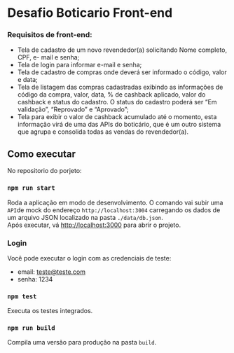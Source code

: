 # Desafio Boticario Front-end

### Requisitos de front-end:
- Tela de cadastro de um novo revendedor(a) solicitando Nome completo, CPF,
e- mail e senha;
- Tela de login para informar e-mail e senha;
- Tela de cadastro de compras onde deverá ser informado o código, valor e data;
- Tela de listagem das compras cadastradas exibindo as informações de código
da compra, valor, data, % de cashback aplicado, valor do cashback e status do
cadastro. O status do cadastro poderá ser “Em validação”, “Reprovado” e “Aprovado”;
- Tela para exibir o valor de cashback acumulado até o momento, esta
informação virá de uma das APIs do boticário, que é um outro sistema que
agrupa e consolida todas as vendas do revendedor(a).

## Como executar

No repositorio do porjeto:

### `npm run start`

Roda a aplicação em modo de desenvolvimento. O comando vai subir uma `API`de mock do endereço
`http://localhost:3004` carregando os dados de um arquivo JSON localizado na pasta `./data/db.json`.
<br />
Após executar, vá [http://localhost:3000](http://localhost:3000) para abrir o projeto.

### Login

Você pode executar o login com as credenciais de teste:
- email: teste@teste.com
- senha: 1234

### `npm test`

Executa os testes integrados.

### `npm run build`

Compila uma versão para produção na pasta `build`.<br />
